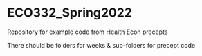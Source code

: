 # ECO332_Spring2022
Repository for example code from Health Econ precepts

There should be folders for weeks & sub-folders for precept code 
